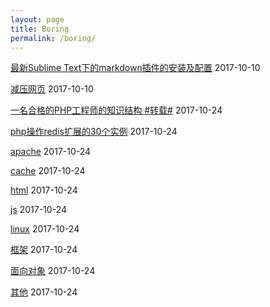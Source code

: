 ```yaml
---
layout: page
title: Boring
permalink: /boring/
---
```

[最新Sublime Text下的markdown插件的安装及配置]({{site.url}}/show/sublime-markdown.html "亲测有效")  2017-10-10

[减压网页]({{site.url}}/show_decompression )  2017-10-10

[一名合格的PHP工程师的知识结构 #转载#]({{site.url}}/show/phper.html )  2017-10-24

[php操作redis扩展的30个实例]({{site.url}}/show/php-redis-sample.html )  2017-10-24

[apache]({{site.url}}/show/apache.html )  2017-10-24

[cache]({{site.url}}/show/cache.html )  2017-10-24

[html]({{site.url}}/show/html.html )  2017-10-24

[js]({{site.url}}/show/js.html )  2017-10-24

[linux]({{site.url}}/show/linux.html )  2017-10-24

[框架]({{site.url}}/show/frame.html )  2017-10-24

[面向对象]({{site.url}}/show/object-oriented.html )  2017-10-24

[其他]({{site.url}}/show/other.html )  2017-10-24